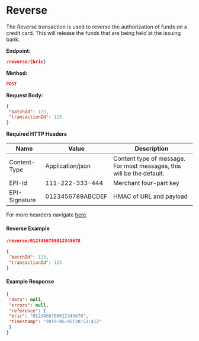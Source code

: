 # Reverse
The Reverse transaction is used to reverse the authorization of funds on a credit card. This will release the funds that are being held at the issuing bank.

**Endpoint:**
```json
/reverse/{bric}
```
**Method:**
```json
POST
```
**Request Body:**
```json
{
 "batchId": 123,
 "transactionId": 123
}
```
**Required HTTP Headers**

|Name| Value |Description|
|---|---|---|
|Content-Type| Application/json| Content type of message. For most messages, this will be the default.|
|EPI-Id| 111-222-333-444| Merchant four-part key|
|EPI-Signature| 0123456789ABCDEF| HMAC of URL and payload|

For more hearders navigate [here](url)

#### Reverse Example
```json
/reverse/0123456789012345678
```

```json
{
 "batchId": 123,
 "transactionId": 123
}
```

#### Example Response
```json
{
 "data": null,
 "errors": null,
 "reference": {
 "bric": "0123456789012345678",
 "timestamp": "2019-05-05T20:53:41Z"
 }
}
```

